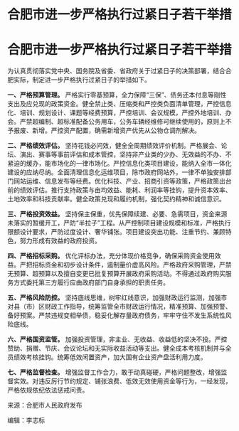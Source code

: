 # ​合肥市进一步严格执行过紧日子若干举措

# ​合肥市进一步严格执行过紧日子若干举措

为认真贯彻落实党中央、国务院及省委、省政府关于过紧日子的决策部署，结合合肥实际，制定进一步严格执行过紧日子的举措如下。

**一、严格预算管理。**
严格实行零基预算，全力保障“三保”、债务还本付息等刚性支出及应兑现的政策资金。健全禁止类、压缩类和严控类负面清单管理，严控信息化、培训、规划设计、课题等经费预算，严控培训、会议规模，严控外地培训、办会。严禁超编制、超标准配备公务用车，公务车辆经维修可继续使用的，原则上不予报废、新增。严控资产配置，确需新增资产优先从公物仓调剂解决。

**二、严格绩效评估。**
坚持花钱必问效，健全全周期绩效评价机制。严格展会、论坛、演出、赛事等事前评估和成本管控，坚持非产业类的少办、无效益的不办、不紧迫的缓办，能市场化的一律市场化。严控信息化类项目建设，能纳入全市一体化建设的应纳尽纳。全面清理信息化运维项目，除市政府网站外，一律不单独安排部门网站运维、信息发布等经费。优化科技、产业、招商引资等政策，严格政策出台前的绩效评估。推行支持政策与亩均效益、能耗、利润率等挂钩，提升资本效率、土地效率和科技贡献率。健全政策兑现和履约机制，强化契约精神和诚信意识。

**三、严格投资效益。**
坚持保主保重，优先保障续建、必要、急需项目，资金来源未落实的暂缓开工，严防“半拉子”工程。从严控制项目建设规模和标准，严格执行限额设计要求，严防过度设计、奢华铺张。项目建设突出功能、注重节约、兼顾特色，努力形成有效益的政府投资。

**四、严格招标采购。**
优化评标办法，充分体现价格竞争，确保采购资金使用效益。严把招标资金和初步设计条件，遏制量价虚高风险。严格政府采购管理，严禁无预算、超预算以及擅自变更已批复预算开展政府采购活动。不得通过政府购买服务方式委托第三方履行应由政府部门自身承担的职责任务。

**五、严格风险防控。**
坚持底线思维，树牢红线意识，加强财政运行监测，加强市对县（市）区财政工作指导，统筹监管全市财政运行情况，精准预算、加强预警、备好预案。严禁违规变相举债，稳妥化解存量政府债务，牢牢守住不发生系统性风险底线。

**六、严格国资监管。**
加强投资管理，非主业、无收益、收益低的坚决不投。严控赞助、捐赠、节庆、会议论坛和无实际收益活动等支出。健全成本考核机制并与全员绩效考核挂钩。统筹低效闲置资产，加大国有企业资产盘活利用力度。

**七、严格监督检查。**
增强监督工作合力，敢于动真碰硬，严格问题整改，增强监督实效。对违反厉行节约规定、铺张浪费、低效无效使用资金等行为，一经发现，严格依规依纪依法惩戒问责。

来源：合肥市人民政府发布

编辑：李志标

